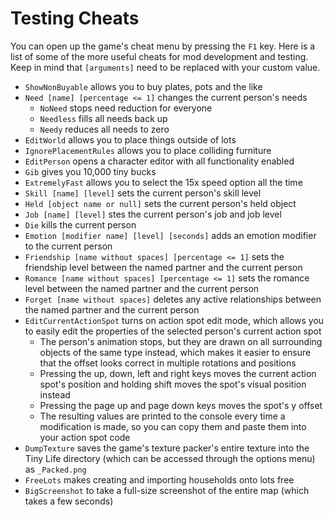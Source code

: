 # Testing Cheats
You can open up the game's cheat menu by pressing the `F1` key. Here is a list of some of the more useful cheats for mod development and testing. Keep in mind that `[arguments]` need to be replaced with your custom value.
- `ShowNonBuyable` allows you to buy plates, pots and the like
- `Need [name] [percentage <= 1]` changes the current person's needs
  - `NoNeed` stops need reduction for everyone
  - `Needless` fills all needs back up
  - `Needy` reduces all needs to zero
- `EditWorld` allows you to place things outside of lots
- `IgnorePlacementRules` allows you to place colliding furniture
- `EditPerson` opens a character editor with all functionality enabled
- `Gib` gives you 10,000 tiny bucks
- `ExtremelyFast` allows you to select the 15x speed option all the time
- `Skill [name] [level]` sets the current person's skill level
- `Held [object name or null]` sets the current person's held object
- `Job [name] [level]` stes the current person's job and job level
- `Die` kills the current person
- `Emotion [modifier name] [level] [seconds]` adds an emotion modifier to the current person
- `Friendship [name without spaces] [percentage <= 1]` sets the friendship level between the named partner and the current person
- `Romance [name without spaces] [percentage <= 1]` sets the romance level between the named partner and the current person
- `Forget [name without spaces]` deletes any active relationships between the named partner and the current person
- `EditCurrentActionSpot` turns on action spot edit mode, which allows you to easily edit the properties of the selected person's current action spot
  - The person's animation stops, but they are drawn on all surrounding objects of the same type instead, which makes it easier to ensure that the offset looks correct in multiple rotations and positions
  - Pressing the up, down, left and right keys moves the current action spot's position and holding shift moves the spot's visual position instead
  - Pressing the page up and page down keys moves the spot's y offset
  - The resulting values are printed to the console every time a modification is made, so you can copy them and paste them into your action spot code
- `DumpTexture` saves the game's texture packer's entire texture into the Tiny Life directory (which can be accessed through the options menu) as `_Packed.png`
- `FreeLots` makes creating and importing households onto lots free
- `BigScreenshot` to take a full-size screenshot of the entire map (which takes a few seconds)
